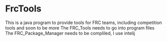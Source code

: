 # FrcTools
This is a java program to provide tools for FRC teams, including competition tools and soon to be more
The FRC_Tools needs to go into program files
The FRC_Package_Manager needs to be compliled, I use intelij 
